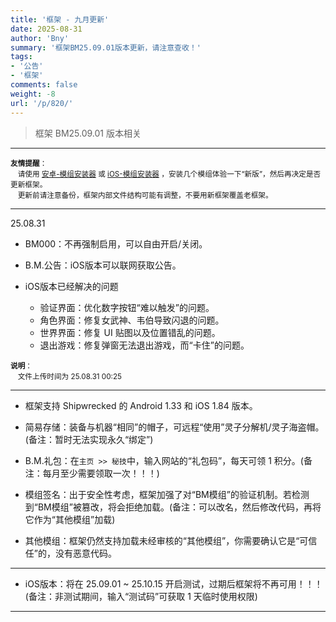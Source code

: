 ```yaml
---
title: '框架 - 九月更新'
date: 2025-08-31
author: 'Bny'
summary: '框架BM25.09.01版本更新，请注意查收！'
tags:
- '公告'
- '框架'
comments: false
weight: -8
url: '/p/820/'
---
```


> 框架 BM25.09.01 版本相关

---

<small> **友情提醒**：<br>　请使用 [安卓-模组安装器](app/amod/) 或 [iOS-模组安装器](app/imod/) ，安装几个模组体验一下“新版”，然后再决定是否更新框架。<br>　更新前请注意备份，框架内部文件结构可能有调整，不要用新框架覆盖老框架。</small>  

---


25.08.31

- BM000：不再强制启用，可以自由开启/关闭。

- B.M.公告：iOS版本可以联网获取公告。

- iOS版本已经解决的问题
  - 验证界面：优化数字按钮“难以触发”的问题。
  - 角色界面：修复女武神、韦伯导致闪退的问题。
  - 世界界面：修复 UI 贴图以及位置错乱的问题。
  - 退出游戏：修复弹窗无法退出游戏，而“卡住”的问题。
  
<small> **说明**：<br>　文件上传时间为 25.08.31 00:25</small>  


---

- 框架支持 Shipwrecked 的 Android 1.33 和 iOS 1.84 版本。  

- 简易存储：装备与机器“相同”的帽子，可远程“使用”灵子分解机/灵子海盗帽。(备注：暂时无法实现永久“绑定”)  

- B.M.礼包：在`主页 >> 秘技`中，输入网站的“礼包码”，每天可领 1 积分。(备注：每月至少需要领取一次！！！)  

- 模组签名：出于安全性考虑，框架加强了对“BM模组”的验证机制。若检测到“BM模组”被篡改，将会拒绝加载。(备注：可以改名，然后修改代码，再将它作为“其他模组”加载)  

- 其他模组：框架仍然支持加载未经审核的“其他模组”，你需要确认它是“可信任”的，没有恶意代码。  

---

- iOS版本：将在 25.09.01 ~ 25.10.15 开启测试，过期后框架将不再可用！！！(备注：非测试期间，输入“测试码”可获取 1 天临时使用权限)

---













